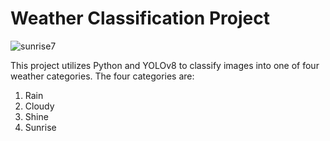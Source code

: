 # Weather Classification Project

![sunrise7](https://github.com/user-attachments/assets/92dd1fa9-cdc9-42c7-ac87-0c19d024370b)

This project utilizes Python and YOLOv8 to classify images into one of four weather categories. The four categories are:
1. Rain
2. Cloudy
3. Shine
4. Sunrise

